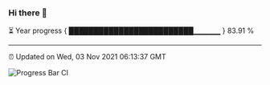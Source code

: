 ### Hi there 👋

⏳ Year progress { █████████████████████████▁▁▁▁▁ } 83.91 %

---

⏰ Updated on Wed, 03 Nov 2021 06:13:37 GMT

![Progress Bar CI](https://github.com/liununu/liununu/workflows/Progress%20Bar%20CI/badge.svg)
